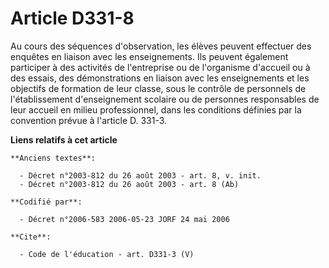 # Article D331-8

Au cours des séquences d'observation, les élèves peuvent effectuer des enquêtes en liaison avec les enseignements. Ils
peuvent également participer à des activités de l'entreprise ou de l'organisme d'accueil ou à des essais, des démonstrations
en liaison avec les enseignements et les objectifs de formation de leur classe, sous le contrôle de personnels de
l'établissement d'enseignement scolaire ou de personnes responsables de leur accueil en milieu professionnel, dans les
conditions définies par la convention prévue à l'article D. 331-3.

**Liens relatifs à cet article**

	**Anciens textes**:

	  - Décret n°2003-812 du 26 août 2003 - art. 8, v. init.
	  - Décret n°2003-812 du 26 août 2003 - art. 8 (Ab)

	**Codifié par**:

	  - Décret n°2006-583 2006-05-23 JORF 24 mai 2006

	**Cite**:

	  - Code de l'éducation - art. D331-3 (V)
